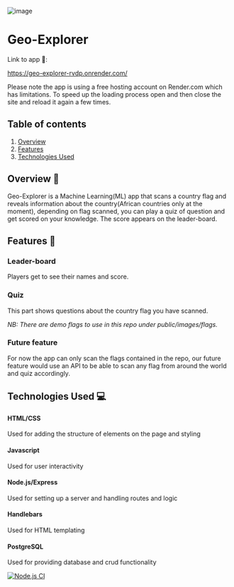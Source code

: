 

![image](https://github.com/TendaniMamadi/Geo-Explorer/assets/125261636/3d9c6d2f-f913-4ccf-875c-706219c117e5)
# Geo-Explorer
Link to app 🔗:  

https://geo-explorer-rvdp.onrender.com/

Please note the app is using a free hosting account on Render.com which has limitations. To speed up the loading process open and then close the site and reload it again a few times.

## Table of contents

1. [Overview](#overview)
2. [Features](#features)
3. [Technologies Used](#technologies-used)

## Overview 📝<a name="overview"></a>

Geo-Explorer is a Machine Learning(ML) app that scans a country flag and reveals  information about the country(African countries only at the moment), depending on flag scanned, you can play a quiz of question and get scored on your knowledge. The score appears on the leader-board.

## Features 🌟<a name="features"></a>

### Leader-board
Players get to see their names and score.

### Quiz

This part shows questions about the country flag you have scanned.

*NB: There are demo flags to use in this repo under public/images/flags.*

### Future feature

For now the app can only scan the flags contained in the repo, our future feature would use an API to be able to scan any flag from around the world and quiz accordingly.

## Technologies Used 💻<a name="technologies-used"></a>

#### HTML/CSS
Used for adding the structure of elements on the page and styling
#### Javascript
Used for user interactivity
#### Node.js/Express
Used for setting up a server and handling routes and logic  
#### Handlebars  
Used for HTML templating
#### PostgreSQL
Used for providing database and crud functionality



[![Node.js CI](https://github.com/Saffah1910/Geo-Explorer/actions/workflows/node.js.yml/badge.svg)](https://github.com/Saffah1910/Geo-Explorer/actions/workflows/node.js.yml)


